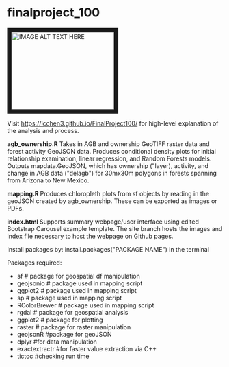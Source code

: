 # finalproject_100

<a href="http://www.youtube.com/watch?feature=player_embedded&v=rTOjWAlb5kQ
" target="_blank"><img src="http://img.youtube.com/vi/rTOjWAlb5kQ/0.jpg" 
alt="IMAGE ALT TEXT HERE" width="240" height="180" border="10" /></a>

Visit https://lcchen3.github.io/FinalProject100/ for high-level explanation of the analysis and process.

<b> agb_ownership.R </b>
Takes in AGB and ownership GeoTIFF raster data and forest activity GeoJSON data. Produces conditional density plots for initial relationship examination, linear regression, and Random Forests models. Outputs mapdata.GeoJSON, which has ownership ("layer), activity, and change in AGB data ("delagb") for 30mx30m polygons in forests spanning from Arizona to New Mexico.

<b> mapping.R </b>
Produces chloropleth plots from sf objects by reading in the geoJSON created by agb_ownership. These can be exported as images or PDFs.

<b> index.html </b>
Supports summary webpage/user interface using edited Bootstrap Carousel example template. The site branch hosts the images and index file necessary to host the webpage on Github pages.

Install packages by:
install.packages("PACKAGE NAME") in the terminal

Packages required:
<ul>
  <li>
    sf # package for geospatial df manipulation
  </li>
  <li>
    geojsonio # package used in mapping script
  </li>
  <li>
    ggplot2 # package used in mapping script
  </li>
  <li>
    sp # package used in mapping script
  </li>
  <li>
    RColorBrewer # package used in mapping script
   </li>
   <li>
    rgdal # package for geospatial analysis
   </li>
   <li>
    ggplot2 # package for plotting
   </li>
   <li>
    raster # package for raster manipulation
   </li>
   <li>
    geojsonR #package for geoJSON
   </li>
   <li>
    dplyr #for data manipulation
   </li>
   <li>
    exactextractr #for faster value extraction via C++
   </li>
   <li>
    tictoc #checking run time
   </li>
 </ul>

